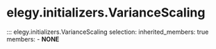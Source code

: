 
# elegy.initializers.VarianceScaling

::: elegy.initializers.VarianceScaling
    selection:
        inherited_members: true
        members:
            - __NONE__
        